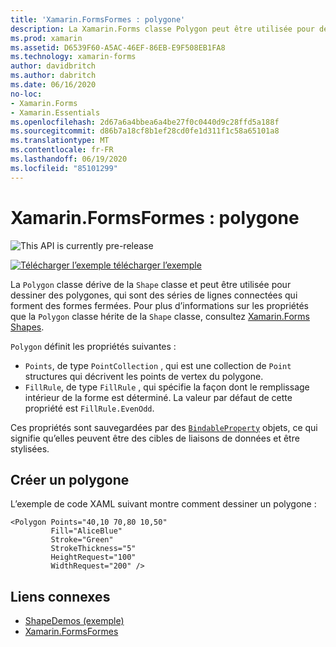 ```yaml
---
title: 'Xamarin.FormsFormes : polygone'
description: La Xamarin.Forms classe Polygon peut être utilisée pour dessiner des polygones, qui sont des séries de lignes connectées qui forment des formes fermées.
ms.prod: xamarin
ms.assetid: D6539F60-A5AC-46EF-86EB-E9F508EB1FA8
ms.technology: xamarin-forms
author: davidbritch
ms.author: dabritch
ms.date: 06/16/2020
no-loc:
- Xamarin.Forms
- Xamarin.Essentials
ms.openlocfilehash: 2d67a6a4bbea6a4be27f0c0440d9c28ffd5a188f
ms.sourcegitcommit: d86b7a18cf8b1ef28cd0fe1d311f1c58a65101a8
ms.translationtype: MT
ms.contentlocale: fr-FR
ms.lasthandoff: 06/19/2020
ms.locfileid: "85101299"
---
```

# <a name="xamarinforms-shapes-polygon"></a>Xamarin.FormsFormes : polygone

![](~/media/shared/preview.png "This API is currently pre-release")

[![Télécharger ](~/media/shared/download.png) l’exemple télécharger l’exemple](https://github.com/xamarin/xamarin-forms-samples/tree/master/UserInterface/ShapesDemos/)

La `Polygon` classe dérive de la `Shape` classe et peut être utilisée pour dessiner des polygones, qui sont des séries de lignes connectées qui forment des formes fermées. Pour plus d’informations sur les propriétés que la `Polygon` classe hérite de la `Shape` classe, consultez [ Xamarin.Forms Shapes](index.md).

`Polygon` définit les propriétés suivantes :

- `Points`, de type `PointCollection` , qui est une collection de `Point` structures qui décrivent les points de vertex du polygone.
- `FillRule`, de type `FillRule` , qui spécifie la façon dont le remplissage intérieur de la forme est déterminé. La valeur par défaut de cette propriété est `FillRule.EvenOdd`.

Ces propriétés sont sauvegardées par des [`BindableProperty`](xref:Xamarin.Forms.BindableProperty) objets, ce qui signifie qu’elles peuvent être des cibles de liaisons de données et être stylisées.

## <a name="create-a-polygon"></a>Créer un polygone

L’exemple de code XAML suivant montre comment dessiner un polygone :

```xaml
<Polygon Points="40,10 70,80 10,50"
         Fill="AliceBlue"
         Stroke="Green"
         StrokeThickness="5"
         HeightRequest="100"
         WidthRequest="200" />
```

## <a name="related-links"></a>Liens connexes

- [ShapeDemos (exemple)](https://github.com/xamarin/xamarin-forms-samples/tree/master/UserInterface/ShapesDemos/)
- [Xamarin.FormsFormes](index.md)
